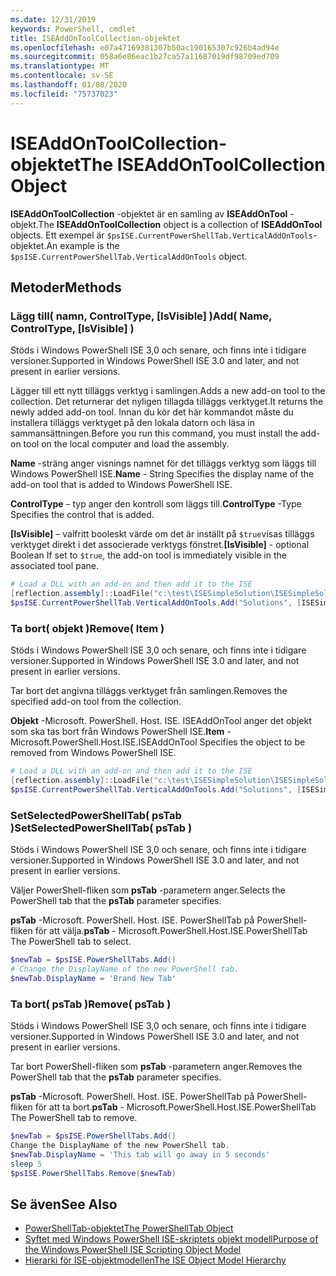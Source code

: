 ```yaml
---
ms.date: 12/31/2019
keywords: PowerShell, cmdlet
title: ISEAddOnToolCollection-objektet
ms.openlocfilehash: e07a47169381307b50ac190165307c926b4ad94e
ms.sourcegitcommit: 058a6e86eac1b27ca57a11687019df98709ed709
ms.translationtype: MT
ms.contentlocale: sv-SE
ms.lasthandoff: 01/08/2020
ms.locfileid: "75737023"
---
```

# <a name="the-iseaddontoolcollection-object"></a><span data-ttu-id="cc44b-103">ISEAddOnToolCollection-objektet</span><span class="sxs-lookup"><span data-stu-id="cc44b-103">The ISEAddOnToolCollection Object</span></span>

<span data-ttu-id="cc44b-104">**ISEAddOnToolCollection** -objektet är en samling av **ISEAddOnTool** -objekt.</span><span class="sxs-lookup"><span data-stu-id="cc44b-104">The **ISEAddOnToolCollection** object is a collection of **ISEAddOnTool** objects.</span></span> <span data-ttu-id="cc44b-105">Ett exempel är `$psISE.CurrentPowerShellTab.VerticalAddOnTools`-objektet.</span><span class="sxs-lookup"><span data-stu-id="cc44b-105">An example is the `$psISE.CurrentPowerShellTab.VerticalAddOnTools` object.</span></span>

## <a name="methods"></a><span data-ttu-id="cc44b-106">Metoder</span><span class="sxs-lookup"><span data-stu-id="cc44b-106">Methods</span></span>

### <a name="add-name-controltype-isvisible-"></a><span data-ttu-id="cc44b-107">Lägg till\( namn, ControlType, \[IsVisible\] \)</span><span class="sxs-lookup"><span data-stu-id="cc44b-107">Add\( Name, ControlType, \[IsVisible\] \)</span></span>

<span data-ttu-id="cc44b-108">Stöds i Windows PowerShell ISE 3,0 och senare, och finns inte i tidigare versioner.</span><span class="sxs-lookup"><span data-stu-id="cc44b-108">Supported in Windows PowerShell ISE 3.0 and later, and not present in earlier versions.</span></span>

<span data-ttu-id="cc44b-109">Lägger till ett nytt tilläggs verktyg i samlingen.</span><span class="sxs-lookup"><span data-stu-id="cc44b-109">Adds a new add-on tool to the collection.</span></span> <span data-ttu-id="cc44b-110">Det returnerar det nyligen tillagda tilläggs verktyget.</span><span class="sxs-lookup"><span data-stu-id="cc44b-110">It returns the newly added add-on tool.</span></span> <span data-ttu-id="cc44b-111">Innan du kör det här kommandot måste du installera tilläggs verktyget på den lokala datorn och läsa in sammansättningen.</span><span class="sxs-lookup"><span data-stu-id="cc44b-111">Before you run this command, you must install the add-on tool on the local computer and load the assembly.</span></span>

<span data-ttu-id="cc44b-112">**Name** -sträng anger visnings namnet för det tilläggs verktyg som läggs till Windows PowerShell ISE.</span><span class="sxs-lookup"><span data-stu-id="cc44b-112">**Name** - String Specifies the display name of the add-on tool that is added to Windows PowerShell ISE.</span></span>

<span data-ttu-id="cc44b-113">**ControlType** – typ anger den kontroll som läggs till.</span><span class="sxs-lookup"><span data-stu-id="cc44b-113">**ControlType** -Type Specifies the control that is added.</span></span>

<span data-ttu-id="cc44b-114">**\[IsVisible\]** – valfritt booleskt värde om det är inställt på `$true`visas tilläggs verktyget direkt i det associerade verktygs fönstret.</span><span class="sxs-lookup"><span data-stu-id="cc44b-114">**\[IsVisible\]** - optional Boolean If set to `$true`, the add-on tool is immediately visible in the associated tool pane.</span></span>

```powershell
# Load a DLL with an add-on and then add it to the ISE
[reflection.assembly]::LoadFile("c:\test\ISESimpleSolution\ISESimpleSolution.dll")
$psISE.CurrentPowerShellTab.VerticalAddOnTools.Add("Solutions", [ISESimpleSolution.Solution], $true)
```

### <a name="remove-item-"></a><span data-ttu-id="cc44b-115">Ta bort\( objekt \)</span><span class="sxs-lookup"><span data-stu-id="cc44b-115">Remove\( Item \)</span></span>

<span data-ttu-id="cc44b-116">Stöds i Windows PowerShell ISE 3,0 och senare, och finns inte i tidigare versioner.</span><span class="sxs-lookup"><span data-stu-id="cc44b-116">Supported in Windows PowerShell ISE 3.0 and later, and not present in earlier versions.</span></span>

<span data-ttu-id="cc44b-117">Tar bort det angivna tilläggs verktyget från samlingen.</span><span class="sxs-lookup"><span data-stu-id="cc44b-117">Removes the specified add-on tool from the collection.</span></span>

<span data-ttu-id="cc44b-118">**Objekt** -Microsoft. PowerShell. Host. ISE. ISEAddOnTool anger det objekt som ska tas bort från Windows PowerShell ISE.</span><span class="sxs-lookup"><span data-stu-id="cc44b-118">**Item** - Microsoft.PowerShell.Host.ISE.ISEAddOnTool Specifies the object to be removed from Windows PowerShell ISE.</span></span>

```powershell
# Load a DLL with an add-on and then add it to the ISE
[reflection.assembly]::LoadFile("c:\test\ISESimpleSolution\ISESimpleSolution.dll")
$psISE.CurrentPowerShellTab.VerticalAddOnTools.Add("Solutions", [ISESimpleSolution.Solution], $true)
```

### <a name="setselectedpowershelltab-pstab-"></a><span data-ttu-id="cc44b-119">SetSelectedPowerShellTab\( psTab \)</span><span class="sxs-lookup"><span data-stu-id="cc44b-119">SetSelectedPowerShellTab\( psTab \)</span></span>

<span data-ttu-id="cc44b-120">Stöds i Windows PowerShell ISE 3,0 och senare, och finns inte i tidigare versioner.</span><span class="sxs-lookup"><span data-stu-id="cc44b-120">Supported in Windows PowerShell ISE 3.0 and later, and not present in earlier versions.</span></span>

<span data-ttu-id="cc44b-121">Väljer PowerShell-fliken som **psTab** -parametern anger.</span><span class="sxs-lookup"><span data-stu-id="cc44b-121">Selects the PowerShell tab that the **psTab** parameter specifies.</span></span>

<span data-ttu-id="cc44b-122">**psTab** -Microsoft. PowerShell. Host. ISE. PowerShellTab på PowerShell-fliken för att välja.</span><span class="sxs-lookup"><span data-stu-id="cc44b-122">**psTab** - Microsoft.PowerShell.Host.ISE.PowerShellTab The PowerShell tab to select.</span></span>

```powershell
$newTab = $psISE.PowerShellTabs.Add()
# Change the DisplayName of the new PowerShell tab.
$newTab.DisplayName = 'Brand New Tab'
```

### <a name="remove-pstab-"></a><span data-ttu-id="cc44b-123">Ta bort\( psTab \)</span><span class="sxs-lookup"><span data-stu-id="cc44b-123">Remove\( psTab \)</span></span>

<span data-ttu-id="cc44b-124">Stöds i Windows PowerShell ISE 3,0 och senare, och finns inte i tidigare versioner.</span><span class="sxs-lookup"><span data-stu-id="cc44b-124">Supported in Windows PowerShell ISE 3.0 and later, and not present in earlier versions.</span></span>

<span data-ttu-id="cc44b-125">Tar bort PowerShell-fliken som **psTab** -parametern anger.</span><span class="sxs-lookup"><span data-stu-id="cc44b-125">Removes the PowerShell tab that the **psTab** parameter specifies.</span></span>

<span data-ttu-id="cc44b-126">**psTab** -Microsoft. PowerShell. Host. ISE. PowerShellTab på PowerShell-fliken för att ta bort.</span><span class="sxs-lookup"><span data-stu-id="cc44b-126">**psTab** - Microsoft.PowerShell.Host.ISE.PowerShellTab The PowerShell tab to remove.</span></span>

```powershell
$newTab = $psISE.PowerShellTabs.Add()
Change the DisplayName of the new PowerShell tab.
$newTab.DisplayName = 'This tab will go away in 5 seconds'
sleep 5
$psISE.PowerShellTabs.Remove($newTab)
```

## <a name="see-also"></a><span data-ttu-id="cc44b-127">Se även</span><span class="sxs-lookup"><span data-stu-id="cc44b-127">See Also</span></span>

- [<span data-ttu-id="cc44b-128">PowerShellTab-objektet</span><span class="sxs-lookup"><span data-stu-id="cc44b-128">The PowerShellTab Object</span></span>](The-PowerShellTab-Object.md)
- [<span data-ttu-id="cc44b-129">Syftet med Windows PowerShell ISE-skriptets objekt modell</span><span class="sxs-lookup"><span data-stu-id="cc44b-129">Purpose of the Windows PowerShell ISE Scripting Object Model</span></span>](Purpose-of-the-Windows-PowerShell-ISE-Scripting-Object-Model.md)
- [<span data-ttu-id="cc44b-130">Hierarki för ISE-objektmodellen</span><span class="sxs-lookup"><span data-stu-id="cc44b-130">The ISE Object Model Hierarchy</span></span>](The-ISE-Object-Model-Hierarchy.md)
